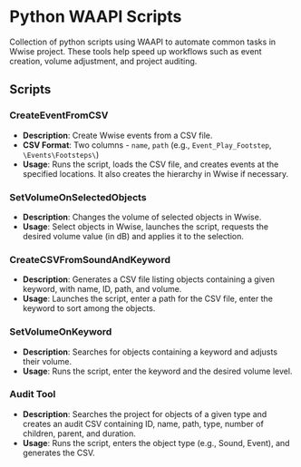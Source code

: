# Python WAAPI Scripts

Collection of python scripts using WAAPI to automate common tasks in Wwise project.
These tools help speed up workflows such as event creation, volume adjustment, and project auditing.

## Scripts

### CreateEventFromCSV  
- **Description**: Create Wwise events from a CSV file.
- **CSV Format**: Two columns - `name`, `path` (e.g., `Event_Play_Footstep`, `\Events\Footsteps\`)
- **Usage**: Runs the script, loads the CSV file, and creates events at the specified locations. It also creates the hierarchy in Wwise if necessary.

### SetVolumeOnSelectedObjects
- **Description**: Changes the volume of selected objects in Wwise.
- **Usage**: Select objects in Wwise, launches the script, requests the desired volume value (in dB) and applies it to the selection.

### CreateCSVFromSoundAndKeyword
- **Description**: Generates a CSV file listing objects containing a given keyword, with name, ID, path, and volume.
- **Usage**: Launches the script, enter a path for the CSV file, enter the keyword to sort among the objects.

### SetVolumeOnKeyword
- **Description**: Searches for objects containing a keyword and adjusts their volume.
- **Usage**: Runs the script, enter the keyword and the desired volume level.

### Audit Tool
- **Description**: Searches the project for objects of a given type and creates an audit CSV containing ID, name, path, type, number of children, parent, and duration.
- **Usage**: Runs the script, enters the object type (e.g., Sound, Event), and generates the CSV.
